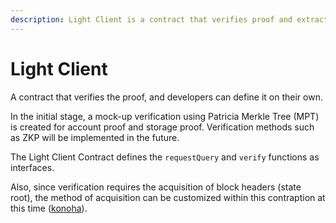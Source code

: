 ```yaml
---
description: Light Client is a contract that verifies proof and extracts data
---
```


# Light Client

A contract that verifies the proof, and developers can define it on their own.

In the initial stage, a mock-up verification using Patricia Merkle Tree (MPT) is created for account proof and storage proof. Verification methods such as ZKP will be implemented in the future.

The Light Client Contract defines the `requestQuery` and `verify` functions as interfaces.

Also, since verification requires the acquisition of block headers (state root), the method of acquisition can be customized within this contraption at this time ([konoha](../konoha/ "mention")).

